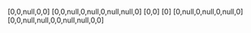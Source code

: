 [0,0,null,0,0]
[0,0,null,0,null,0,null,null,0]
[0,0]
[0]
[0,null,0,null,0,null,0]
[0,0,null,null,0,0,null,null,0,0]